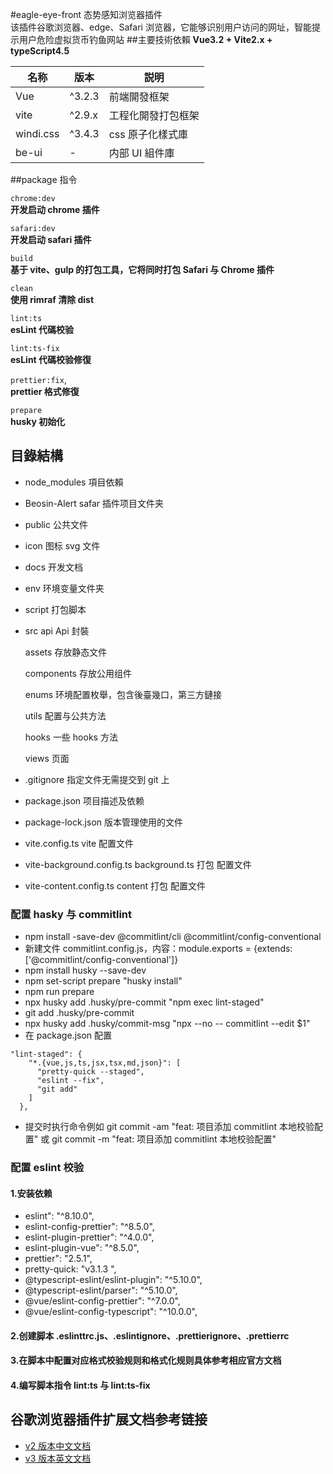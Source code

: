 #eagle-eye-front 态势感知浏览器插件  
该插件谷歌浏览器、edge、Safari 浏览器，它能够识别用户访问的网址，智能提示用户危险虚拟货币钓鱼网站 ##主要技術依賴
**Vue3.2 + Vite2.x + typeScript4.5**

| 名称      | 版本   | 説明               |
| --------- | ------ | ------------------ |
| Vue       | ^3.2.3 | 前端開發框架       |
| vite      | ^2.9.x | 工程化開發打包框架 |
| windi.css | ^3.4.3 | css 原子化樣式庫   |
| be-ui     | -      | 内部 UI 組件庫     |

##package 指令

`chrome:dev`  
**开发启动 chrome 插件**

`safari:dev`  
**开发启动 safari 插件**

`build`  
**基于 vite、gulp 的打包工具，它将同时打包 Safari 与 Chrome 插件**

`clean`  
**使用 rimraf 清除 dist**

`lint:ts`  
**esLint 代碼校验**

`lint:ts-fix`  
**esLint 代碼校验修復**

`prettier:fix`,  
**prettier 格式修復**

`prepare`  
**husky 初始化**

## 目錄結構

- node_modules 項目依賴
- Beosin-Alert safar 插件项目文件夹
- public 公共文件
- icon 图标 svg 文件
- docs 开发文档
- env 环境变量文件夹
- script 打包脚本
- src
  api Api 封裝

  assets 存放静态文件

  components 存放公用组件

  enums 环境配置枚舉，包含後臺幾口，第三方鏈接

  utils 配置与公共方法

  hooks 一些 hooks 方法

  views 页面

- .gitignore 指定文件无需提交到 git 上

- package.json 项目描述及依赖

- package-lock.json 版本管理使用的文件

- vite.config.ts vite 配置文件
- vite-background.config.ts background.ts 打包 配置文件
- vite-content.config.ts content 打包 配置文件

### 配置 hasky 与 commitlint

- npm install -save-dev @commitlint/cli @commitlint/config-conventional
- 新建文件 commitlint.config.js，内容：module.exports = {extends: ['@commitlint/config-conventional']}
- npm install husky --save-dev
- npm set-script prepare "husky install"
- npm run prepare
- npx husky add .husky/pre-commit "npm exec lint-staged"
- git add .husky/pre-commit
- npx husky add .husky/commit-msg "npx --no -- commitlint --edit $1"
- 在 package.json 配置

```
"lint-staged": {
    "*.{vue,js,ts,jsx,tsx,md,json}": [
      "pretty-quick --staged",
      "eslint --fix",
      "git add"
    ]
  },
```

- 提交时执行命令例如 git commit -am "feat: 项目添加 commitlint 本地校验配置" 或 git commit -m "feat: 项目添加 commitlint 本地校验配置"

### 配置 eslint 校验

#### 1.安装依赖

- eslint": "^8.10.0",
- eslint-config-prettier": "^8.5.0",
- eslint-plugin-prettier": "^4.0.0",
- eslint-plugin-vue": "^8.5.0",
- prettier": "2.5.1",
- pretty-quick: "v3.1.3 ",
- @typescript-eslint/eslint-plugin": "^5.10.0",
- @typescript-eslint/parser": "^5.10.0",
- @vue/eslint-config-prettier": "^7.0.0",
- @vue/eslint-config-typescript": "^10.0.0",

#### 2.创建脚本 .eslinttrc.js、.eslintignore、.prettierignore、.prettierrc

#### 3.在脚本中配置对应格式校验规则和格式化规则具体参考相应官方文档

#### 4.编写脚本指令 lint:ts 与 lint:ts-fix

## 谷歌浏览器插件扩展文档参考链接

- [v2 版本中文文档](http://chrome.cenchy.com/index.html)
- [v3 版本英文文档](https://developer.chrome.com/docs/extensions/)
